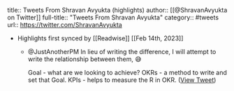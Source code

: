 title:: Tweets From Shravan Avyukta (highlights)
author:: [[@ShravanAvyukta on Twitter]]
full-title:: "Tweets From Shravan Avyukta"
category:: #tweets
url:: https://twitter.com/ShravanAvyukta

- Highlights first synced by [[Readwise]] [[Feb 14th, 2023]]
	- @JustAnotherPM In lieu of writing the difference, I will attempt to write the relationship between them, 😅
	  
	  Goal - what are we looking to achieve?
	  OKRs - a method to write and set that Goal. 
	  KPIs - helps to measure the R in OKR. ([View Tweet](https://twitter.com/ShravanAvyukta/status/1625137642324066305))